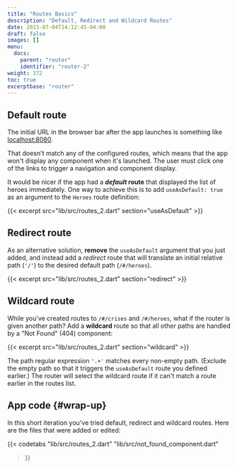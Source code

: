 ```yaml
---
title: "Routes Basics"
description: "Default, Redirect and Wildcard Routes"
date: 2023-07-04T14:12:45-04:00
draft: false
images: []
menu:
  docs:
    parent: "router"
    identifier: "router-2"
weight: 372
toc: true
excerptbase: "router"
---
```


<!-- {% include_relative _milestone-nav.md selectedOption="2" %} !-->

## Default route

The initial URL in the browser bar after the app launches is something like [localhost:8080](localhost:8080).

That doesn't match any of the configured routes, which means that the app won't
display any component when it's launched.
The user must click one of the links to trigger a navigation and component display.

It would be nicer if the app had a **_default_ route**
that displayed the list of heroes immediately.
One way to achieve this is to add `useAsDefault: true` as an argument
to the `Heroes` route definition:

{{< excerpt src="lib/src/routes_2.dart" section="useAsDefault" >}}

<!-- TODO: open in browser
<i class="material-icons">open_in_browser</i>
**Refresh the browser** and try it. Notice that the heroes list is displayed
when the app launches, but that the URL path is `/`. !-->

## Redirect route

As an alternative solution, **remove** the `useAsDefault` argument that you just added,
and instead add a _redirect_ route that will translate an initial relative path (`'/'`)
to the desired default path (`/#/heroes`).

{{< excerpt src="lib/src/routes_2.dart" section="redirect" >}}

<!-- TODO: open in browser
<i class="material-icons">open_in_browser</i>
**Refresh the browser** and try it. Now the browser address bar path is `/#/heroes`
as if you'd navigated there directly. !-->

## Wildcard route

While you've created routes to `/#/crises` and `/#/heroes`,
what if the router is given another path?
Add a **wildcard** route so that all other paths are handled
by a "Not Found" (404) component:

{{< excerpt src="lib/src/routes_2.dart" section="wildcard" >}}

The path regular expression `'.+'` matches every non-empty path.
(Exclude the empty path so that it triggers the `useAsDefault` route you defined earlier.)
The router will select the wildcard route if it can't match a route earlier in the routes list.

## App code {#wrap-up}

In this short iteration you've tried default, redirect and wildcard routes.
Here are the files that were added or edited:

{{< codetabs
    "lib/src/routes_2.dart"
    "lib/src/not_found_component.dart"
>}}
<!-- <code-tabs>
  <?code-pane "lib/src/routes_2.dart" replace="/_\d((\.template)?\.dart)/$1/g" linenums?>
  <?code-pane "lib/src/not_found_component.dart" linenums?>
</code-tabs> !-->

<!--
{% comment %}
  <div class="ul-filetree" markdown="1">
  - router_example
    - lib
      - app_component.dart
      - src
        - crisis_list_component.dart
        - hero_list_component.dart
        - not_found_component.dart
        - route_paths.dart
        - routes.dart
    - web
      - index.html
      - main.dart
      - styles.css
  </div>

  //- makeTabs(
  `router/dart/lib/app_component_2.dart,
  router/dart/lib/crisis_list_component_1.dart,
  router/dart/lib/hero_list_component_1.dart,
  router/dart/lib/not_found_component.dart,
  router/dart/web/index.html,
  router/dart/web/main.dart`,
  '',
  `lib/app_component.dart,
  lib/crisis_list_component.dart,
  lib/hero_list_component.dart,
  lib/not_found_component.dart
  web/index.html,
  web/main.dart`)
{% endcomment %}
!-->
